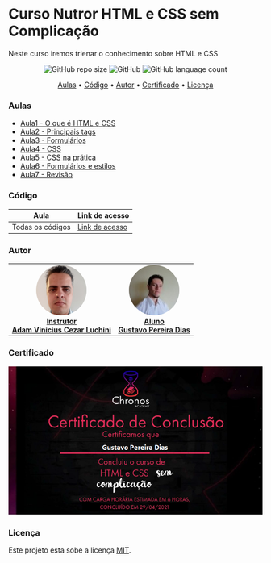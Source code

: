 # Curso Nutror HTML e CSS sem Complicação

Neste curso iremos trienar o conhecimento sobre HTML e CSS

<p align="center">
	<img alt="GitHub repo size" src="https://img.shields.io/github/repo-size/gpd38/cursoNutrorHtmlCssJavascriptSemComplicacao">
	<img alt="GitHub" src="https://img.shields.io/github/license/gpd38/cursoNutrorHtmlCssJavascriptSemComplicacao">
	<img alt="GitHub language count" src="https://img.shields.io/github/languages/count/gpd38/cursoNutrorHtmlCssJavascriptSemComplicacao">
</p>

<p align="center">
	<a href="#Aulas">Aulas</a> •
	<a href="#Código">Código</a> •
	<a href="#Autor">Autor</a> •
	<a href="#Certificado">Certificado</a> •
	<a href="#Licença">Licença</a>
</p>

### Aulas

* [Aula1 - O que é HTML e CSS](https://github.com/gpd38/cursoNutrorHtmlCssJavascriptSemComplicacao/blob/main/aulas/aula1.md)
* [Aula2 - Principais tags](https://github.com/gpd38/cursoNutrorHtmlCssJavascriptSemComplicacao/blob/main/aulas/aula2.md)
* [Aula3 - Formulários](https://github.com/gpd38/cursoNutrorHtmlCssJavascriptSemComplicacao/blob/main/aulas/aula3.md)
* [Aula4 - CSS](https://github.com/gpd38/cursoNutrorHtmlCssJavascriptSemComplicacao/blob/main/aulas/aula4.md)
* [Aula5 - CSS na prática](https://github.com/gpd38/cursoNutrorHtmlCssJavascriptSemComplicacao/blob/main/aulas/aula5.md)
* [Aula6 - Formulários e estilos](https://github.com/gpd38/cursoNutrorHtmlCssJavascriptSemComplicacao/blob/main/aulas/aula6.md)
* [Aula7 - Revisão](https://github.com/gpd38/cursoNutrorHtmlCssJavascriptSemComplicacao/blob/main/aulas/aula7.md)

### Código

|Aula|Link de acesso|
|----|--------------|
|Todas os códigos|[Link de acesso](https://github.com/gpd38/cursoNutrorHtmlCssSemComplicacao/tree/main/codigo)|

### Autor

<table>
	<tr>
		<td align="center">
			<a href="https://www.linkedin.com/in/adamviniciusqa/">
				<img style="border-radius: 50%;" src="https://github.com/gpd38/cursoNutrorLogicaDeProgramacao/blob/master/img/adam.png" width="100px;" alt="Adam Vinicius Cezar Luchini"/>
				<br /><b>Instrutor<br>Adam Vinicius Cezar Luchini</b>
			</a>
			<br />
		</td>
		<td align="center">
			<a href="https://www.linkedin.com/in/gustavopereiradias">
				<img style="border-radius: 50%;" src="https://github.com/gpd38/cursoNutrorLogicaDeProgramacao/blob/master/img/gustavo.png" width="100px;" alt="Gustavo Pereira Dias"/>
				<br /><b>Aluno<br>Gustavo Pereira Dias</b>
			</a>
			<br />
		</td>
	</tr>
</table>

### Certificado

![Certificado HTML e CSS Sem Complicação](https://github.com/gpd38/cursoNutrorHtmlCssJavascriptSemComplicacao/blob/main/img/certificadoconclusaocurso.png)

### Licença

Este projeto esta sobe a licença [MIT](./LICENSE).

